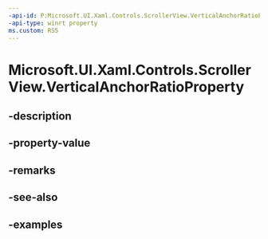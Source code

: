 ```yaml
---
-api-id: P:Microsoft.UI.Xaml.Controls.ScrollerView.VerticalAnchorRatioProperty
-api-type: winrt property
ms.custom: RS5
---
```


<!-- Property syntax.
public DependencyProperty VerticalAnchorRatioProperty { get; }
-->

# Microsoft.UI.Xaml.Controls.ScrollerView.VerticalAnchorRatioProperty

## -description

## -property-value

## -remarks

## -see-also

## -examples

